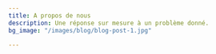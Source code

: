 ```yaml
---
title: A propos de nous
description: Une réponse sur mesure à un problème donné.
bg_image: "/images/blog/blog-post-1.jpg"

---
```

